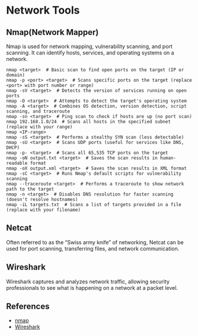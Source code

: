 # Network Tools

## Nmap(Network Mapper)

Nmap is used for network mapping, vulnerability scanning, and port scanning. It can identify hosts, services, and operating systems on a network.

```
nmap <target>  # Basic scan to find open ports on the target (IP or domain)
nmap -p <port> <target>  # Scans specific ports on the target (replace <port> with port number or range)
nmap -sV <target>  # Detects the version of services running on open ports
nmap -O <target>  # Attempts to detect the target's operating system
nmap -A <target>  # Combines OS detection, version detection, script scanning, and traceroute
nmap -sn <target>  # Ping scan to check if hosts are up (no port scan)
nmap 192.168.1.0/24  # Scans all hosts in the specified subnet (replace with your range)
nmap <IP-range>
nmap -sS <target>  # Performs a stealthy SYN scan (less detectable)
nmap -sU <target>  # Scans UDP ports (useful for services like DNS, DHCP)
nmap -p- <target>  # Scans all 65,535 TCP ports on the target
nmap -oN output.txt <target>  # Saves the scan results in human-readable format
nmap -oX output.xml <target>  # Saves the scan results in XML format
nmap -sC <target>  # Runs Nmap's default scripts for vulnerability scanning
nmap --traceroute <target>  # Performs a traceroute to show network path to the target
nmap -n <target>  # Disables DNS resolution for faster scanning (doesn't resolve hostnames)
nmap -iL targets.txt  # Scans a list of targets provided in a file (replace with your filename)
```

## Netcat

Often referred to as the “Swiss army knife” of networking, Netcat can be used for port scanning, transferring files, and network communication.

## Wireshark

Wireshark captures and analyzes network traffic, allowing security professionals to see what is happening on a network at a packet level.

## References

- [nmap](./network-secrurity-tools/osint-tools.md)
- [Wireshark](https://www.wireshark.org/)

